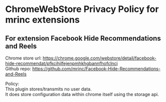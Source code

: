 # ChromeWebStore Privacy Policy for mrinc extensions  

## For extension Facebook Hide Recommendations and Reels  

Chrome store url: https://chrome.google.com/webstore/detail/facebook-hide-recommendat/pfkcihjlfejenpmhkhgbannfhofclncj  
Github repo: https://github.com/mrinc/Facebook-Hide-Recommendations-and-Reels  

Policy:  
 This plugin stores/transmits no user data.  
 It does store configuration data within chrome itself using the storage api.  

